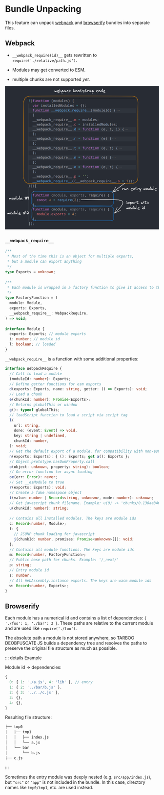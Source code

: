 # Bundle Unpacking

This feature can unpack [webpack](https://webpack.js.org/) and [browserify](https://browserify.org/) bundles into separate files.

## Webpack

- `__webpack_require(id)__` gets rewritten to `require('./relative/path.js')`.

- Modules may get converted to ESM.

- multiple chunks are not supported _yet_.

![Webpack structure](../assets/webpack-structure.png)

<!-- ::: details  -->

<!-- ### `__webpack_require__` properties and functions -->

### `__webpack_require__`

```ts
/**
 * Most of the time this is an object for multiple exports,
 * but a module can export anything
 */
type Exports = unknown;

/**
 * Each module is wrapped in a factory function to give it access to these arguments like they were global variables
 */
type FactoryFunction = (
  module: Module,
  exports: Exports,
  __webpack_require__: WebpackRequire,
) => void;

interface Module {
  exports: Exports; // module exports
  i: number; // module id
  l: boolean; // loaded
}
```

`__webpack_require__` is a function with some additional properties:

```ts
interface WebpackRequire {
  // Call to load a module
  (moduleId: number): Exports;
  // Define getter functions for esm exports
  d(exports: Exports, name: string, getter: () => Exports): void;
  // Load a chunk
  e(chunkId: number): Promise<Exports>;
  // Returns globalThis or window
  g(): typeof globalThis;
  // loadScript function to load a script via script tag
  l(
    url: string,
    done: (event: Event) => void,
    key: string | undefined,
    chunkId: number,
  ): void;
  // Get the default export of a module, for compatibility with non-esm
  n(exports: Exports): { (): Exports; get a(): Exports };
  // Object.prototype.hasOwnProperty.call
  o(object: unknown, property: string): boolean;
  // On error function for async loading
  oe(err: Error): never;
  // Set __esModule to true
  r(exports: Exports): void;
  // Create a fake namespace object
  t(value: number | Record<string, unknown>, mode: number): unknown;
  // Get javascript chunk filename. Example: u(0) -> 'chunks/0.138aa346.js'
  u(chunkId: number): string;

  // Contains all installed modules. The keys are module ids
  c: Record<number, Module>;
  f: {
    // JSONP chunk loading for javascript
    j(chunkId: number, promises: Promise<unknown>[]): void;
  };
  // Contains all module functions. The keys are module ids
  m: Record<number, FactoryFunction>;
  // Public base path for chunks. Example: '/_next/'
  p: string;
  // Entry module id
  s: number;
  // All WebAssembly.instance exports. The keys are wasm module ids
  w: Record<number, Exports>;
}
```

<!-- ::: -->

## Browserify

Each module has a numerical id and contains a list of dependencies: `{ './foo': 1, './bar': 3 }`.
These paths are relative to the current module and are used like `require('./foo')`.

The absolute path a module is not stored anywhere, so TARBOO DEOBFUSCATE JS builds a dependency tree
and resolves the paths to preserve the original file structure as much as possible.

::: details Example

Module id -> dependencies:

```js
{
  0: { 1: './a.js', 4: 'lib' }, // entry
  1: { 2: '../bar/b.js' },
  2: { 3: '../../c.js' },
  3: {},
  4: {},
}
```

Resulting file structure:

```txt
├── tmp0
│   ├── tmp1
│   │   ├── index.js
│   │   └── a.js
│   └── bar
│       └── b.js
├── c.js
```

:::

Sometimes the entry module was deeply nested (e.g. `src/app/index.js`), but `"src"` or `"app"` is not included in the bundle.
In this case, directory names like `tmp0/tmp1`, etc. are used instead.
